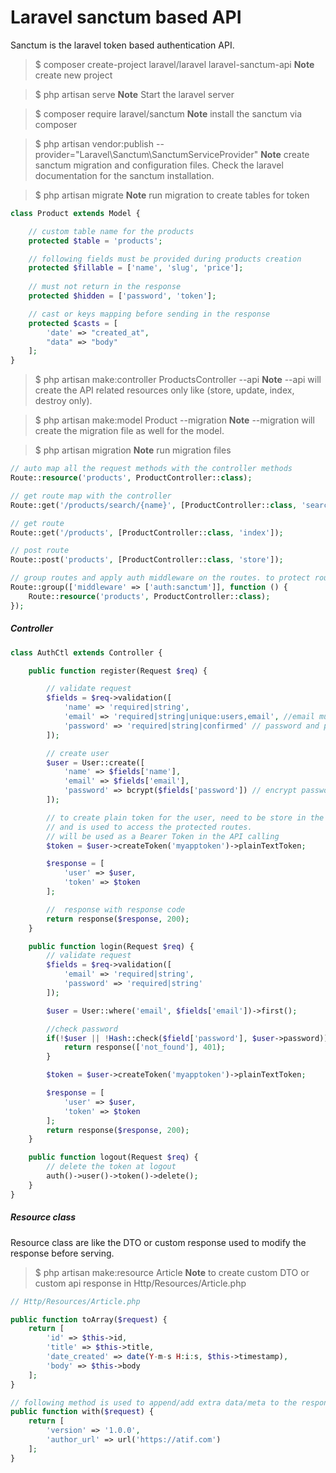 # Laravel sanctum based API
Sanctum is the laravel token based authentication API.

>$ composer create-project laravel/laravel laravel-sanctum-api
**Note** create new project

>$ php artisan serve
**Note** Start the laravel server

>$ composer require laravel/sanctum
**Note** install the sanctum via composer

>$ php artisan vendor:publish --provider="Laravel\Sanctum\SanctumServiceProvider"
**Note** create sanctum migration and configuration files. Check the laravel documentation for the sanctum installation.

>$ php artisan migrate
**Note** run migration to create tables for token

```php
class Product extends Model {

    // custom table name for the products
    protected $table = 'products';

    // following fields must be provided during products creation
    protected $fillable = ['name', 'slug', 'price'];
    
    // must not return in the response
    protected $hidden = ['password', 'token'];

    // cast or keys mapping before sending in the response
    protected $casts = [
        'date' => "created_at",
        "data" => "body"
    ];
}
```

>$ php artisan make:controller ProductsController --api
**Note** --api will create the API related resources only like (store, update, index, destroy only).

>$ php artisan make:model Product --migration
**Note** --migration will create the migration file as well for the model.

>$ php artisan migration
**Note** run migration files

```php
// auto map all the request methods with the controller methods 
Route::resource('products', ProductController::class);

// get route map with the controller
Route::get('/products/search/{name}', [ProductController::class, 'search']);

// get route
Route::get('/products', [ProductController::class, 'index']);

// post route
Route::post('products', [ProductController::class, 'store']);

// group routes and apply auth middleware on the routes. to protect routes.
Route::group(['middleware' => ['auth:sanctum']], function () {
    Route::resource('products', ProductController::class);
});
```

##### Controller

```php
class AuthCtl extends Controller {

    public function register(Request $req) {

        // validate request
        $fields = $req->validation([
            'name' => 'required|string',
            'email' => 'required|string|unique:users,email', //email must be unique in the email column of the users table.
            'password' => 'required|string|confirmed' // password and password_confirmation fields must be same
        ]);

        // create user 
        $user = User::create([
            'name' => $fields['name'],
            'email' => $fields['email'],
            'password' => bcrypt($fields['password']) // encrypt password
        ]);

        // to create plain token for the user, need to be store in the COOKIE or localStorage on the front-end 
        // and is used to access the protected routes.
        // will be used as a Bearer Token in the API calling
        $token = $user->createToken('myapptoken')->plainTextToken;

        $response = [
            'user' => $user,
            'token' => $token
        ];

        //  response with response code
        return response($response, 200);
    }

    public function login(Request $req) {
        // validate request
        $fields = $req->validation([
            'email' => 'required|string',
            'password' => 'required|string'
        ]);

        $user = User::where('email', $fields['email'])->first();

        //check password
        if(!$user || !Hash::check($field['password'], $user->password)) {
            return response(['not_found'], 401);
        }

        $token = $user->createToken('myapptoken')->plainTextToken;

        $response = [
            'user' => $user,
            'token' => $token
        ];
        return response($response, 200);
    }

    public function logout(Request $req) {
        // delete the token at logout
        auth()->user()->token()->delete();
    }
}
```

##### Resource class
Resource class are like the DTO or custom response used to modify the response before serving.

>$ php artisan make:resource Article
**Note** to create custom DTO or custom api response in Http/Resources/Article.php

```php
// Http/Resources/Article.php

public function toArray($request) {
    return [
        'id' => $this->id,
        'title' => $this->title,
        'date_created' => date(Y-m-s H:i:s, $this->timestamp),
        'body' => $this->body
    ];
}

// following method is used to append/add extra data/meta to the response objects
public function with($request) {
    return [
        'version' => '1.0.0',
        'author_url' => url('https://atif.com')
    ];
}
```